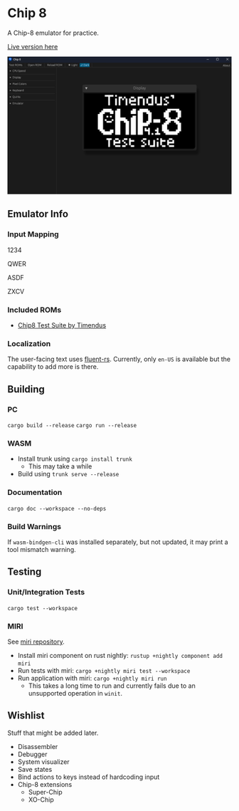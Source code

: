 # Chip 8

A Chip-8 emulator for practice.

[Live version here](https://iliags.github.io/chip8/)

![Screenshot](./assets/screenshot.png)

## Emulator Info

### Input Mapping

1234

QWER

ASDF

ZXCV

### Included ROMs

- [Chip8 Test Suite by Timendus](https://github.com/Timendus/chip8-test-suite)

### Localization

The user-facing text uses [fluent-rs](https://github.com/projectfluent/fluent-rs). Currently, only `en-US` is available but the capability to add more is there.

## Building

### PC

```cargo build --release```
```cargo run --release```

### WASM

- Install trunk using ```cargo install trunk```
  - This may take a while
- Build using ```trunk serve --release```

### Documentation

```cargo doc --workspace --no-deps```

### Build Warnings

If ```wasm-bindgen-cli``` was installed separately, but not updated, it may print a tool mismatch warning.

## Testing

### Unit/Integration Tests

```cargo test --workspace```

### MIRI

See [miri repository](https://github.com/rust-lang/miri).

- Install miri component on rust nightly: ```rustup +nightly component add miri```
- Run tests with miri: ```cargo +nightly miri test --workspace```
- Run application with miri: ```cargo +nightly miri run```
  - This takes a long time to run and currently fails due to an unsupported operation in `winit`.

## Wishlist

Stuff that might be added later.

- Disassembler
- Debugger
- System visualizer
- Save states
- Bind actions to keys instead of hardcoding input
- Chip-8 extensions
  - Super-Chip
  - XO-Chip
